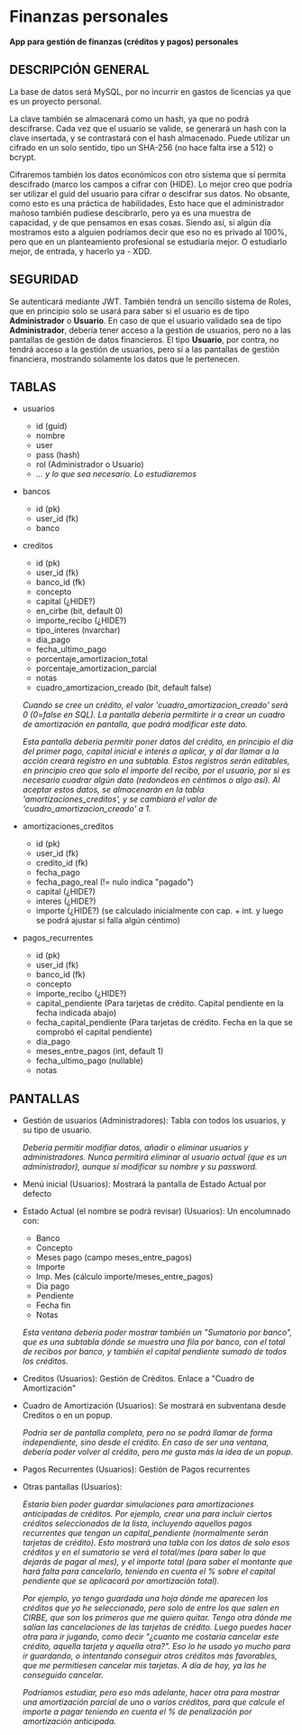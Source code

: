 # Finanzas personales
**App para gestión de finanzas (créditos y pagos) personales**

## DESCRIPCIÓN GENERAL ##
La base de datos será MySQL, por no incurrir en gastos de licencias ya que es un proyecto personal.

La clave también se almacenará como un hash, ya que no podrá descifrarse. Cada vez que el usuario se valide, se generará un hash con la clave insertada, y se contrastará con el hash almacenado. Puede utilizar un cifrado en un solo sentido, tipo un SHA-256 (no hace falta irse a 512) o bcrypt.

Cifraremos también los datos económicos con otro sistema que sí permita descifrado (marco los campos a cifrar con (HIDE). Lo mejor creo que podría ser utilizar el guid del usuario para cifrar o descifrar sus datos. No obsante, como esto es una práctica de habilidades, Esto hace que el administrador mañoso también pudiese descibrarlo, pero ya es una muestra de capacidad, y de que pensamos en esas cosas. Siendo así, si algún día mostramos esto a alguien podríamos decir que eso no es privado al 100%, pero que en un planteamiento profesional se estudiaría mejor. O estudiarlo mejor, de entrada, y hacerlo ya - XDD.

## SEGURIDAD ##
Se autenticará mediante JWT. También tendrá un sencillo sistema de Roles, que en principio solo se usará para saber si el usuario es de tipo **Administrador** o **Usuario**. En caso de que el usuario validado sea de tipo **Administrador**, debería tener acceso a la gestión de usuarios, pero no a las pantallas de gestión de datos financieros. El tipo **Usuario**, por contra, no tendrá acceso a la gestión de usuarios, pero sí a las pantallas de gestión financiera, mostrando solamente los datos que le pertenecen.

## TABLAS ##
- usuarios
  - id (guid)
  - nombre
  - user
  - pass (hash)
  - rol (Administrador o Usuario)
  - *... y lo que sea necesario. Lo estudiaremos*

- bancos
  - id (pk)
  - user_id (fk)
  - banco		
		
- creditos
  - id (pk)
  - user_id (fk)
  - banco_id (fk)
  - concepto
  - capital (¿HIDE?)
  - en_cirbe (bit, default 0)
  - importe_recibo (¿HIDE?)
  - tipo_interes (nvarchar)
  - dia_pago
  - fecha_ultimo_pago
  - porcentaje_amortizacion_total
  - porcentaje_amortizacion_parcial
  - notas
  - cuadro_amortizacion_creado (bit, default false)
	
  *Cuando se cree un crédito, el valor 'cuadro_amortizacion_creado' será 0 (0=false en SQL). La pantalla debería permitirte ir a crear un cuadro de amortización en pantalla, que podrá modificar este dato.*
	
  *Esta pantalla debería permitir poner datos del crédito, en principio el día del primer pago, capital inicial e interés a aplicar, y al dar llamar a la acción creará registro en una subtabla. Estos registros serán editables, en principio creo que solo el importe del recibo, por el usuario, por si es necesario cuadrar algún dato (redondeos en céntimos o algo así). Al aceptar estos datos, se almacenarán en la tabla 'amortizaciones_creditos', y se cambiará el valor de 'cuadro_amortizacion_creado' a 1.*
	
- amortizaciones_creditos
  - id (pk)
  - user_id (fk)
  - credito_id (fk)
  - fecha_pago
  - fecha_pago_real (!= nulo indica "pagado")
  - capital (¿HIDE?)
  - interes (¿HIDE?)
  - importe (¿HIDE?) (se calculado inicialmente con cap. + int. y luego se podrá ajustar si falla algún céntimo)

- pagos_recurrentes
  - id (pk)
  - user_id (fk)
  - banco_id (fk)
  - concepto
  - importe_recibo (¿HIDE?)
  - capital_pendiente (Para tarjetas de crédito. Capital pendiente en la fecha indicada abajo)
  - fecha_capital_pendiente (Para tarjetas de crédito. Fecha en la que se comprobó el capital pendiente)
  - dia_pago
  - meses_entre_pagos (int, default 1)
  - fecha_ultimo_pago (nullable)
  - notas	
	
## PANTALLAS ##
- Gestión de usuarios (Administradores): Tabla con todos los usuarios, y su tipo de usuario.

  *Debería permitir modifiar datos, añadir o eliminar usuarios y administradores. Nunca permitirá eliminar al usuario actual (que es un administrador), aunque sí modificar su nombre y su password.*

- Menú inicial (Usuarios): Mostrará la pantalla de Estado Actual por defecto

- Estado Actual (el nombre se podrá revisar) (Usuarios): Un encolumnado con:
  - Banco
  - Concepto
  - Meses pago (campo meses_entre_pagos)
  - Importe
  - Imp. Mes (cálculo importe/meses_entre_pagos)
  - Dia pago
  - Pendiente
  - Fecha fin
  - Notas
	
  *Esta ventana debería poder mostrar también un "Sumatorio por banco", que es una subtabla dónde se muestra una fila por banco, con el total de recibos por banco, y también el capital pendiente sumado de todos los créditos.*
	
- Creditos (Usuarios): Gestión de Créditos. Enlace a "Cuadro de Amortización"
	
- Cuadro de Amortización (Usuarios): Se mostrará en subventana desde Creditos o en un popup.

  *Podría ser de pantalla completa, pero no se podrá llamar de forma independiente, sino desde el crédito. En caso de ser una ventana, debería poder volver al crédito, pero me gusta más la idea de un popup.*
	
- Pagos Recurrentes (Usuarios): Gestión de Pagos recurrentes

- Otras pantallas (Usuarios):

  *Estaría bien poder guardar simulaciones para amortizaciones anticipadas de créditos. Por ejemplo, crear una para incluir ciertos créditos seleccionados de la lista, incluyendo aquellos pagos recurrentes que tengan un capital_pendiente (normalmente serán tarjetas de crédito). Esto mostrará una tabla con los datos de solo esos créditos y en el sumatorio se verá el total/mes (para saber lo que dejarás de pagar al mes), y el importe total (para saber el montante que hará falta para cancelarlo, teniendo en cuenta el % sobre el capital pendiente que se aplicacará por amortización total).*

  *Por ejemplo, yo tengo guardada una hoja dónde me aparecen los créditos que yo he seleccionado, pero solo de entre los que salen en CIRBE, que son los primeros que me quiero quitar. Tengo otra dónde me salían las cancelaciones de las tarjetas de crédito. Luego puedes hacer otra para ir jugando, como decir "¿cuanto me costaría cancelar este crédito, aquella tarjeta y aquella otra?". Eso lo he usado yo mucho para ir guardando, o intentando conseguir otros créditos más favorables, que me permitiesen cancelar mis tarjetas. A día de hoy, ya las he conseguido cancelar.*
	
  *Podríamos estudiar, pero eso más adelante, hacer otra para mostrar una amortización parcial de uno o varios créditos, para que calcule el importe a pagar teniendo en cuenta el % de penalización por amortización anticipada.*


